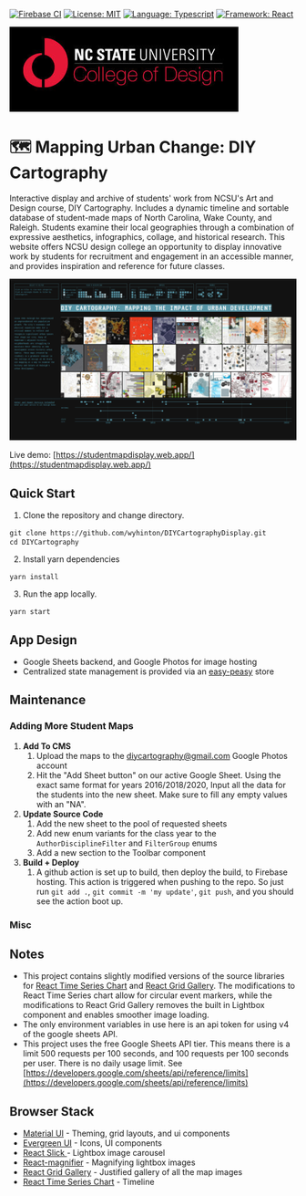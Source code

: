 [![Firebase CI](https://github.com/wyhinton/DIYCartographyDisplay/actions/workflows/firebase.js.yml/badge.svg)](https://github.com/wyhinton/DIYCartographyDisplay/actions/workflows/firebase.js.yml/badge.svg)
[![License: MIT](https://img.shields.io/badge/License-MIT-yellow.svg)](https://opensource.org/licenses/MIT)
[![Language: Typescript](https://badges.aleen42.com/src/typescript.svg)](https://badges.aleen42.com/src/typescript.svg)
[![Framework: React](https://badges.aleen42.com/src/react.svg)](https://badges.aleen42.com/src/react.svg)

![College of Design](/.github/images/cod.jpg)

# 🗺️ Mapping Urban Change: DIY Cartography

Interactive display and archive of students' work from NCSU's Art and Design course, DIY Cartography. Includes a dynamic timeline and sortable database of student-made maps of North Carolina, Wake County, and Raleigh.
Students examine their local geographies through a combination of expressive aesthetics, infographics, collage, and historical research.
This website offers NCSU design college an opportunity to display innovative work by students for recruitment and engagement in an accessible manner, and provides
inspiration and reference for future classes.

![Screenshot](.github\images\demo.png)

Live demo:
[https://studentmapdisplay.web.app/](https://studentmapdisplay.web.app/)

## Quick Start

1. Clone the repository and change directory.

```
git clone https://github.com/wyhinton/DIYCartographyDisplay.git
cd DIYCartography
```

2. Install yarn dependencies

```
yarn install
```

3. Run the app locally.

```
yarn start
```

## App Design

- Google Sheets backend, and Google Photos for image hosting
- Centralized state management is provided via an [easy-peasy](https://easy-peasy.vercel.app/) store

## Maintenance

### Adding More Student Maps

1. **Add To CMS**
   1. Upload the maps to the diycartography@gmail.com Google Photos account
   2. Hit the "Add Sheet button" on our active Google Sheet. Using the exact same format for years 2016/2018/2020, Input all the data for the students into the new sheet. Make sure to fill any empty values with an "NA".
2. **Update Source Code**
   1. Add the new sheet to the pool of requested sheets
   2. Add new enum variants for the class year to the `AuthorDisciplineFilter` and `FilterGroup` enums
   3. Add a new section to the Toolbar component
3. **Build + Deploy**
   1. A github action is set up to build, then deploy the build, to Firebase hosting. This action is triggered when pushing to the repo. So just run `git add .`, `git commit -m 'my update'`, `git push`, and you should see the action boot up.

### **Misc**

## Notes

- This project contains slightly modified versions of the source libraries for [React Time Series Chart](https://github.com/esnet/react-timeseries-charts) and [React Grid Gallery](https://github.com/benhowell/react-grid-gallery). The modifications to React Time Series chart allow for circular event markers, while the modifications to React Grid Gallery removes the built in Lightbox component and enables smoother image loading.
- The only environment variables in use here is an api token for using v4 of the google sheets API.
- This project uses the free Google Sheets API tier. This means there is a limit 500 requests per 100 seconds, and 100 requests per 100 seconds per user. There is no daily usage limit. See [https://developers.google.com/sheets/api/reference/limits](https://developers.google.com/sheets/api/reference/limits)

## Browser Stack

- [Material UI](https://material-ui.com/) - Theming, grid layouts, and ui components
- [Evergreen UI](https://evergreen.segment.com/) - Icons, UI components
- [React Slick ](https://github.com/akiran/react-slick) - Lightbox image carousel
- [React-magnifier](https://github.com/samuelmeuli/react-magnifier) - Magnifying lightbox images
- [React Grid Gallery](https://github.com/benhowell/react-grid-gallery) - Justified gallery of all the map images
- [React Time Series Chart](https://github.com/esnet/react-timeseries-charts) - Timeline
